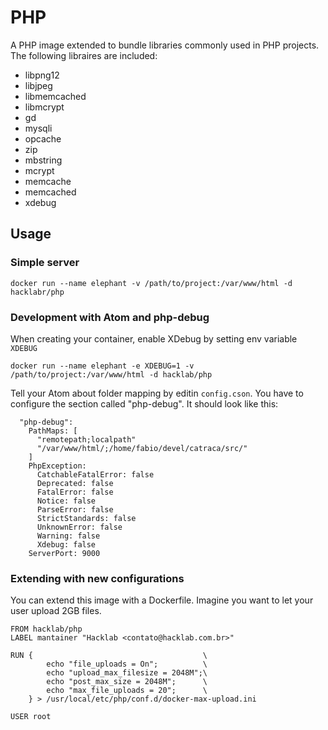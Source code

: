 # PHP

A PHP image extended to bundle libraries commonly used in PHP projects. The following
libraires are included:

* libpng12
* libjpeg
* libmemcached
* libmcrypt
* gd
* mysqli
* opcache
* zip
* mbstring
* mcrypt
* memcache
* memcached
* xdebug


## Usage

### Simple server

```
docker run --name elephant -v /path/to/project:/var/www/html -d hacklabr/php
```


### Development with Atom and php-debug

When creating your container, enable XDebug by setting env variable `XDEBUG`

```
docker run --name elephant -e XDEBUG=1 -v /path/to/project:/var/www/html -d hacklab/php
```

Tell your Atom about folder mapping by editin `config.cson`. You have to configure the
section called "php-debug". It should look like this:

```
  "php-debug":
    PathMaps: [
      "remotepath;localpath"
      "/var/www/html/;/home/fabio/devel/catraca/src/"
    ]
    PhpException:
      CatchableFatalError: false
      Deprecated: false
      FatalError: false
      Notice: false
      ParseError: false
      StrictStandards: false
      UnknownError: false
      Warning: false
      Xdebug: false
    ServerPort: 9000
```


### Extending with new configurations

You can extend this image with a Dockerfile. Imagine you want to let your user
upload 2GB files.


```
FROM hacklab/php
LABEL mantainer "Hacklab <contato@hacklab.com.br>"

RUN {                                      \
        echo "file_uploads = On";          \
        echo "upload_max_filesize = 2048M";\
        echo "post_max_size = 2048M";      \
        echo "max_file_uploads = 20";      \
    } > /usr/local/etc/php/conf.d/docker-max-upload.ini

USER root
```

